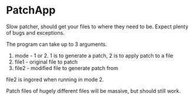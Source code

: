 # PatchApp
 Slow patcher, should get your files to where they need to be. Expect plenty of bugs and exceptions.
 
 The program can take up to 3 arguments. 
 
 1. mode - 1 or 2. 1 is to generate a patch, 2 is to apply patch to a file
 2. file1 - original file to patch
 3. file2 - modified file to generate patch from
 
 file2 is ingored when running in mode 2.
 
 Patch files of hugely different files will be massive, but should still work.
